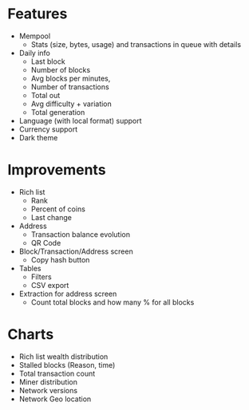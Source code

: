 
# Features
- Mempool
	- Stats (size, bytes, usage) and transactions in queue with details
- Daily info
	- Last block
	- Number of blocks
	- Avg blocks per minutes,
	- Number of transactions
	- Total out
	- Avg difficulty + variation
	- Total generation
- Language (with local format) support
- Currency support
- Dark theme

# Improvements
- Rich list
	- Rank
	- Percent of coins
	- Last change
- Address
	- Transaction balance evolution
	- QR Code
- Block/Transaction/Address screen
	- Copy hash button
- Tables
	- Filters
	- CSV export
- Extraction for address screen
	- Count total blocks and how many % for all blocks

# Charts
- Rich list wealth distribution
- Stalled blocks (Reason, time)
- Total transaction count
- Miner distribution
- Network versions
- Network Geo location